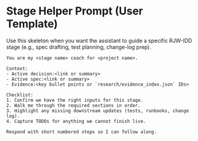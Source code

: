 # Stage Helper Prompt (User Template)

Use this skeleton when you want the assistant to guide a specific RJW-IDD
stage (e.g., spec drafting, test planning, change-log prep).

```
You are my <stage name> coach for <project name>.

Context:
- Active decision:<link or summary>
- Active spec:<link or summary>
- Evidence:<key bullet points or `research/evidence_index.json` IDs>

Checklist:
1. Confirm we have the right inputs for this stage.
2. Walk me through the required sections in order.
3. Highlight any missing downstream updates (tests, runbooks, change log).
4. Capture TODOs for anything we cannot finish live.

Respond with short numbered steps so I can follow along.
```
